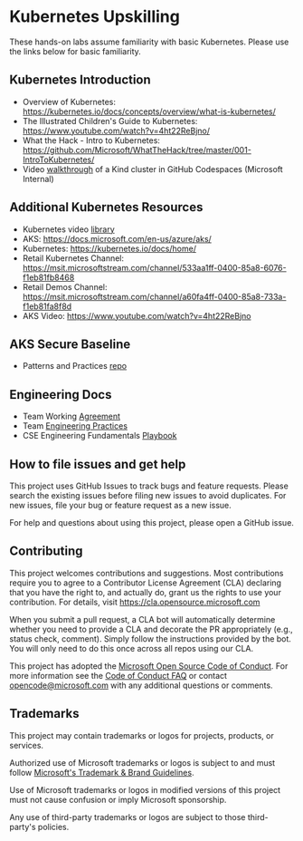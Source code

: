 # Kubernetes Upskilling

These hands-on labs assume familiarity with basic Kubernetes. Please use the links below for basic familiarity.

## Kubernetes Introduction

- Overview of Kubernetes: <https://kubernetes.io/docs/concepts/overview/what-is-kubernetes/>
- The Illustrated Children's Guide to Kubernetes: <https://www.youtube.com/watch?v=4ht22ReBjno/>
- What the Hack - Intro to Kubernetes: <https://github.com/Microsoft/WhatTheHack/tree/master/001-IntroToKubernetes/>
- Video [walkthrough](https://msit.microsoftstream.com/video/5117a1ff-0400-85a8-40e1-f1eb81434a69?channelId=a60fa4ff-0400-85a8-733a-f1eb81fa8f8d) of a Kind cluster in GitHub Codespaces (Microsoft Internal)

## Additional Kubernetes Resources

- Kubernetes video [library](https://msit.microsoftstream.com/channel/533aa1ff-0400-85a8-6076-f1eb81fb8468)
- AKS: <https://docs.microsoft.com/en-us/azure/aks/>
- Kubernetes: <https://kubernetes.io/docs/home/>
- Retail Kubernetes Channel: <https://msit.microsoftstream.com/channel/533aa1ff-0400-85a8-6076-f1eb81fb8468>
- Retail Demos Channel: <https://msit.microsoftstream.com/channel/a60fa4ff-0400-85a8-733a-f1eb81fa8f8d>
- AKS Video: <https://www.youtube.com/watch?v=4ht22ReBjno>

## AKS Secure Baseline

- Patterns and Practices [repo](https://github.com/mspnp/aks-secure-baseline)

## Engineering Docs

- Team Working [Agreement](.github/WorkingAgreement.md)
- Team [Engineering Practices](.github/EngineeringPractices.md)
- CSE Engineering Fundamentals [Playbook](https://github.com/Microsoft/code-with-engineering-playbook)

## How to file issues and get help  

This project uses GitHub Issues to track bugs and feature requests. Please search the existing issues before filing new issues to avoid duplicates. For new issues, file your bug or feature request as a new issue.

For help and questions about using this project, please open a GitHub issue.

## Contributing

This project welcomes contributions and suggestions.  Most contributions require you to agree to a Contributor License Agreement (CLA) declaring that you have the right to, and actually do, grant us the rights to use your contribution. For details, visit <https://cla.opensource.microsoft.com>

When you submit a pull request, a CLA bot will automatically determine whether you need to provide a CLA and decorate the PR appropriately (e.g., status check, comment). Simply follow the instructions provided by the bot. You will only need to do this once across all repos using our CLA.

This project has adopted the [Microsoft Open Source Code of Conduct](https://opensource.microsoft.com/codeofconduct/). For more information see the [Code of Conduct FAQ](https://opensource.microsoft.com/codeofconduct/faq/) or contact [opencode@microsoft.com](mailto:opencode@microsoft.com) with any additional questions or comments.

## Trademarks

This project may contain trademarks or logos for projects, products, or services.

Authorized use of Microsoft trademarks or logos is subject to and must follow [Microsoft's Trademark & Brand Guidelines](https://www.microsoft.com/en-us/legal/intellectualproperty/trademarks/usage/general).

Use of Microsoft trademarks or logos in modified versions of this project must not cause confusion or imply Microsoft sponsorship.

Any use of third-party trademarks or logos are subject to those third-party's policies.